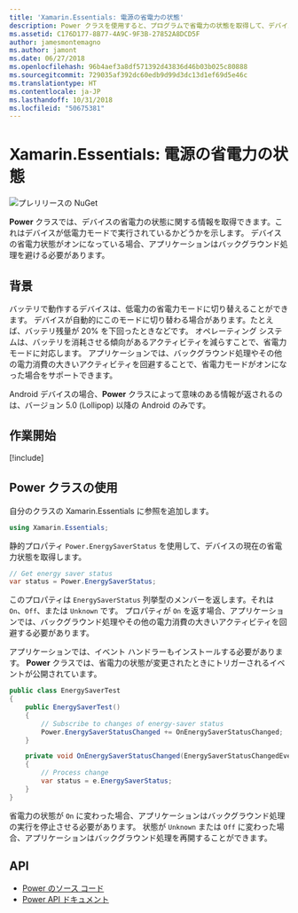 ```yaml
---
title: 'Xamarin.Essentials: 電源の省電力の状態'
description: Power クラスを使用すると、プログラムで省電力の状態を取得して、デバイスが低電力モードで動作しているかどうかを判断できます。
ms.assetid: C176D177-8B77-4A9C-9F3B-27852A8DCD5F
author: jamesmontemagno
ms.author: jamont
ms.date: 06/27/2018
ms.openlocfilehash: 96b4aef3a8df571392d43836d46b03b025c80888
ms.sourcegitcommit: 729035af392dc60edb9d99d3dc13d1ef69d5e46c
ms.translationtype: HT
ms.contentlocale: ja-JP
ms.lasthandoff: 10/31/2018
ms.locfileid: "50675381"
---
```

# <a name="xamarinessentials-power-energy-saver-status"></a>Xamarin.Essentials: 電源の省電力の状態

![プレリリースの NuGet](~/media/shared/pre-release.png)

**Power** クラスでは、デバイスの省電力の状態に関する情報を取得できます。これはデバイスが低電力モードで実行されているかどうかを示します。 デバイスの省電力状態がオンになっている場合、アプリケーションはバックグラウンド処理を避ける必要があります。

## <a name="background"></a>背景

バッテリで動作するデバイスは、低電力の省電力モードに切り替えることができます。 デバイスが自動的にこのモードに切り替わる場合があります。たとえば、バッテリ残量が 20% を下回ったときなどです。 オペレーティング システムは、バッテリを消耗させる傾向があるアクティビティを減らすことで、省電力モードに対応します。 アプリケーションでは、バックグラウンド処理やその他の電力消費の大きいアクティビティを回避することで、省電力モードがオンになった場合をサポートできます。

Android デバイスの場合、**Power** クラスによって意味のある情報が返されるのは、バージョン 5.0 (Lollipop) 以降の Android のみです。

## <a name="get-started"></a>作業開始

[!include[](~/essentials/includes/get-started.md)]

## <a name="using-the-power-class"></a>Power クラスの使用

自分のクラスの Xamarin.Essentials に参照を追加します。

```csharp
using Xamarin.Essentials;
```

静的プロパティ `Power.EnergySaverStatus` を使用して、デバイスの現在の省電力状態を取得します。

```csharp
// Get energy saver status
var status = Power.EnergySaverStatus;
```

このプロパティは `EnergySaverStatus` 列挙型のメンバーを返します。それは `On`、`Off`、または `Unknown` です。 プロパティが `On` を返す場合、アプリケーションでは、バックグラウンド処理やその他の電力消費の大きいアクティビティを回避する必要があります。

アプリケーションでは、イベント ハンドラーもインストールする必要があります。 **Power** クラスでは、省電力の状態が変更されたときにトリガーされるイベントが公開されています。

```csharp
public class EnergySaverTest
{
    public EnergySaverTest()
    {
        // Subscribe to changes of energy-saver status
        Power.EnergySaverStatusChanged += OnEnergySaverStatusChanged;
    }

    private void OnEnergySaverStatusChanged(EnergySaverStatusChangedEventArgs e)
    {
        // Process change
        var status = e.EnergySaverStatus;
    }
}
```

省電力の状態が `On` に変わった場合、アプリケーションはバックグラウンド処理の実行を停止させる必要があります。 状態が `Unknown` または `Off` に変わった場合、アプリケーションはバックグラウンド処理を再開することができます。

## <a name="api"></a>API

- [Power のソース コード](https://github.com/xamarin/Essentials/tree/master/Xamarin.Essentials/Power)
- [Power API ドキュメント](xref:Xamarin.Essentials.Power)
